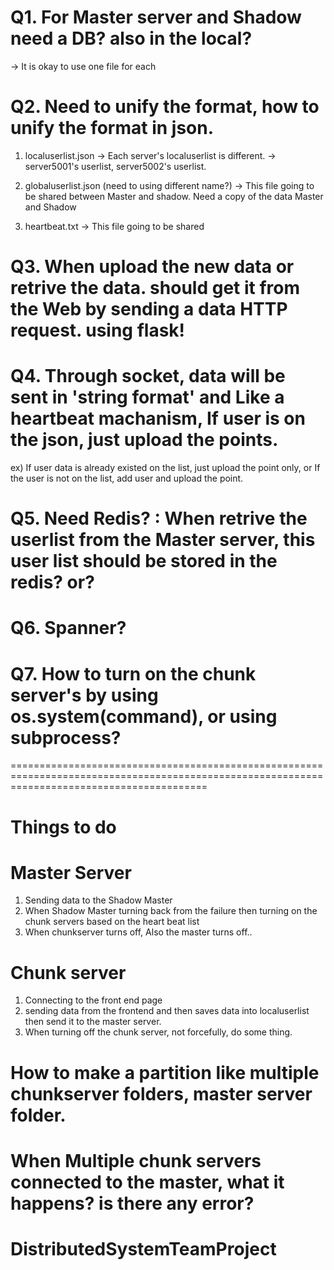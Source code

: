 # Q1. For Master server and Shadow need a DB? also in the local?

-> It is okay to use one file for each

# Q2. Need to unify the format, how to unify the format in json.

1. localuserlist.json
   -> Each server's localuserlist is different.
   -> server5001's userlist, server5002's userlist.

2. globaluserlist.json (need to using different name?)
   -> This file going to be shared between Master and shadow. Need a copy of the data Master and Shadow

3. heartbeat.txt
   -> This file going to be shared

# Q3. When upload the new data or retrive the data. should get it from the Web by sending a data HTTP request. using flask!

# Q4. Through socket, data will be sent in 'string format' and Like a heartbeat machanism, If user is on the json, just upload the points.

ex) If user data is already existed on the list, just upload the point only,
or If the user is not on the list, add user and upload the point.

# Q5. Need Redis? : When retrive the userlist from the Master server, this user list should be stored in the redis? or?

# Q6. Spanner?

# Q7. How to turn on the chunk server's by using os.system(command), or using subprocess?

==============================================================================================================================================

# Things to do

# Master Server

1. Sending data to the Shadow Master
2. When Shadow Master turning back from the failure then turning on the chunk servers based on the heart beat list
3. When chunkserver turns off, Also the master turns off..

# Chunk server

1. Connecting to the front end page
2. sending data from the frontend and then saves data into localuserlist then send it to the master server.
3. When turning off the chunk server, not forcefully, do some thing.

# How to make a partition like multiple chunkserver folders, master server folder.

# When Multiple chunk servers connected to the master, what it happens? is there any error?
# DistributedSystemTeamProject
